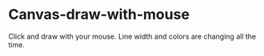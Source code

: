# Canvas-draw-with-mouse
Click and draw with your mouse. Line width and colors are changing all the time.
